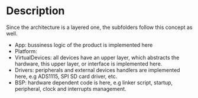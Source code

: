 # Description

Since the architecture is a layered one, the subfolders follow this concept as well.

* App: bussiness logic of the product is implemented here
* Platform:  
* VirtualDevices: all devices have an upper layer, which abstracts the hardware, this upper layer, or interface is implemented here.
* Drivers: peripherals and external devices handlers are implemented here, e.g ADS1115, SPI SD card driver, etc.
* BSP: hardware dependent code is here, e.g linker script, startup, peripheral, clock and interrupts management.